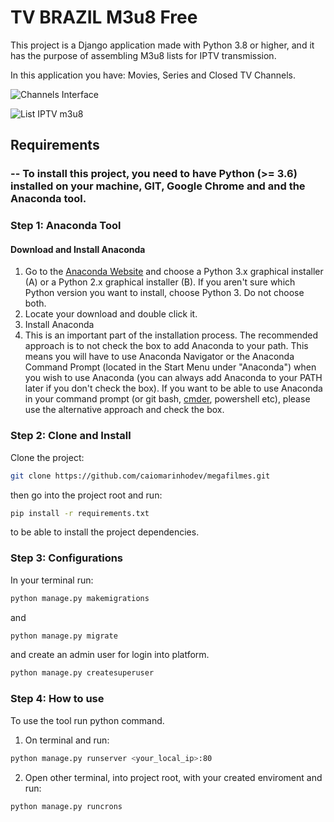 # TV BRAZIL M3u8 Free
This project is a Django application made with Python 3.8 or higher, and it has the purpose of assembling M3u8 lists for IPTV transmission.

In this application you have: Movies, Series and Closed TV Channels.

![Channels Interface](https://i.imgur.com/tYMwVxs.png)

![List IPTV m3u8](https://i.imgur.com/YIxP9fZ.png)

## Requirements
### -- To install this project, you need to have Python (>= 3.6) installed on your machine, GIT, Google Chrome and  and the Anaconda tool.

### Step 1: Anaconda Tool
#### Download and Install Anaconda
1. Go to the [Anaconda Website](https://www.anaconda.com/download/#windows) and choose a Python 3.x graphical installer (A) or a Python 2.x graphical installer (B). If you aren't sure which Python version you want to install, choose Python 3. Do not choose both.
2. Locate your download and double click it.
3. Install Anaconda
4. This is an important part of the installation process. The recommended approach is to not check the box to add Anaconda to your path. This means you will have to use Anaconda Navigator or the Anaconda Command Prompt (located in the Start Menu under "Anaconda") when you wish to use Anaconda (you can always add Anaconda to your PATH later if you don't check the box). If you want to be able to use Anaconda in your command prompt (or git bash, [cmder](http://cmder.net/), powershell etc), please use the alternative approach and check the box.

### Step 2: Clone and Install
Clone the project:
```bash
git clone https://github.com/caiomarinhodev/megafilmes.git
```
then go into the project root and run:
```bash
pip install -r requirements.txt
```
to be able to install the project dependencies.

### Step 3: Configurations
In your terminal run:
```bash
python manage.py makemigrations
```
and
```bash
python manage.py migrate
```
and create an admin user for login into platform.
```bash
python manage.py createsuperuser
```

### Step 4: How to use
To use the tool run python command.

1) On terminal and run:
```bash
python manage.py runserver <your_local_ip>:80
```
2) Open other terminal, into project root, with your created enviroment and run:
```bash
python manage.py runcrons
```

